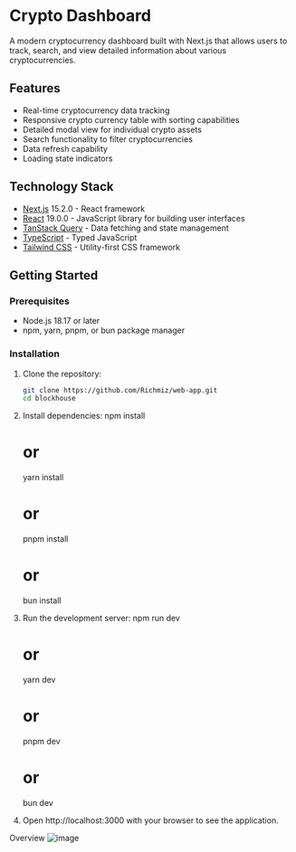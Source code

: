 # Crypto Dashboard

A modern cryptocurrency dashboard built with Next.js that allows users to track, search, and view detailed information about various cryptocurrencies.

## Features

- Real-time cryptocurrency data tracking
- Responsive crypto currency table with sorting capabilities
- Detailed modal view for individual crypto assets
- Search functionality to filter cryptocurrencies
- Data refresh capability
- Loading state indicators

## Technology Stack

- [Next.js](https://nextjs.org/) 15.2.0 - React framework
- [React](https://react.dev/) 19.0.0 - JavaScript library for building user interfaces
- [TanStack Query](https://tanstack.com/query) - Data fetching and state management
- [TypeScript](https://www.typescriptlang.org/) - Typed JavaScript
- [Tailwind CSS](https://tailwindcss.com/) - Utility-first CSS framework

## Getting Started

### Prerequisites

- Node.js 18.17 or later
- npm, yarn, pnpm, or bun package manager

### Installation

1. Clone the repository:
   ```bash
   git clone https://github.com/Richmiz/web-app.git
   cd blockhouse
   
2. Install dependencies:
   npm install
   # or
   yarn install
   # or
   pnpm install
   # or
   bun install
   
3. Run the development server:
   npm run dev
   # or
   yarn dev
   # or
   pnpm dev
   # or
   bun dev

4. Open http://localhost:3000 with your browser to see the application.


Overview
![image](https://github.com/user-attachments/assets/24b1ef04-2526-4d9b-98db-5e872fc0af64)
